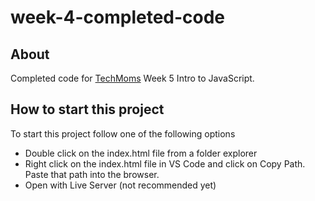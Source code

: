 # week-4-completed-code

## About
Completed code for [TechMoms](https://www.tech-moms.org/ "TechMoms") Week 5 Intro to JavaScript.

## How to start this project
To start this project follow one of the following options
* Double click on the index.html file from a folder explorer
* Right click on the index.html file in VS Code and click on Copy Path. Paste that path into the browser.
* Open with Live Server (not recommended yet)

